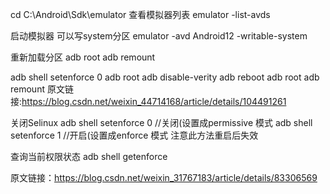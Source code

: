 cd C:\Android\Sdk\emulator
查看模拟器列表
emulator -list-avds

启动模拟器 可以写system分区
emulator -avd Android12  -writable-system

重新加载分区
adb root
adb remount


adb shell setenforce 0 
adb root
adb disable-verity
adb reboot
adb root
adb remount
原文链接:https://blog.csdn.net/weixin_44714168/article/details/104491261


关闭Selinux
adb shell setenforce 0 //关闭(设置成permissive 模式 
adb shell setenforce 1 //开启(设置成enforce 模式
注意此方法重启后失效

查询当前权限状态
adb shell getenforce
                        
原文链接：https://blog.csdn.net/weixin_31767183/article/details/83306569